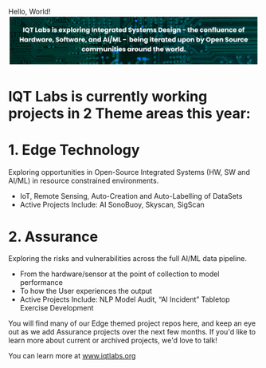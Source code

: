 Hello, World!
![Banner](Github%20Readme%20Banner.PNG)

# IQT Labs is currently working projects in 2 Theme areas this year: 
# 1.	Edge Technology
Exploring opportunities in Open-Source Integrated Systems (HW, SW and AI/ML) in resource constrained environments.
-	IoT, Remote Sensing, Auto-Creation and Auto-Labelling of DataSets
-	Active Projects Include: AI SonoBuoy, Skyscan, SigScan
# 2.	Assurance
Exploring the risks and vulnerabilities across the full AI/ML data pipeline. 
-	From the hardware/sensor at the point of collection to model performance 
-	To how the User experiences the output 
-	Active Projects Include: NLP Model Audit, “AI Incident” Tabletop Exercise Development

You will find many of our Edge themed project repos here, and keep an eye out as we add Assurance projects over the next few months.  If you'd like to learn more about current or archived projects, we'd love to talk!

You can learn more at www.iqtlabs.org
